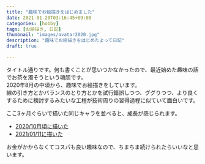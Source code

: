 ```yaml
---
title: "趣味でお絵描きをはじめました"
date: 2021-01-20T03:16:45+09:00
categories: [hobby]
tags: [お絵描き, 日記]
thumbnail: "images/avatar2020.jpg"
description: "趣味でお絵描きをはじめたよって日記"
draft: true

---
```


タイトル通りです。何も書くことが思いつかなかったので、最近始めた趣味の話でお茶を濁そうという魂胆です。  
2020年8月の中頃から、趣味でお絵描きをしています。  
線の引き方とかバランスのとり方とかを試行錯誤しつつ、ググりつつ、より良くするために検討するみたいな工程が技術周りの習得過程に似ていて面白いです。

ここ3ヶ月ぐらいで描いた同じキャラを並べると、成長が感じられます。

- [2020/10月頃に描いた](https://www.pixiv.net/artworks/86970907)
- [2021/01/11に描いた](https://www.pixiv.net/artworks/86970948)

お金がかからなくてコスパも良い趣味なので、ちまちま続けられたらいいなと思います。

